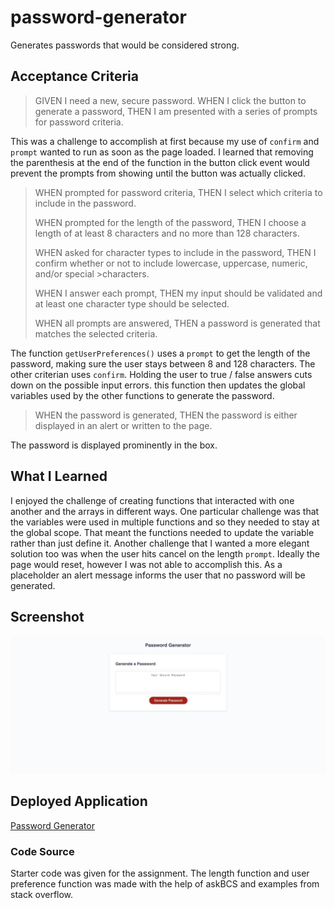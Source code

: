 # password-generator
Generates passwords that would be considered strong. 
## Acceptance Criteria
>GIVEN I need a new, secure password.
>WHEN I click the button to generate a password,
>THEN I am presented with a series of prompts for password criteria.

This was a challenge to accomplish at first because my use of `confirm` and `prompt` wanted to run as soon as the page loaded. I learned that removing the parenthesis at the end of the function in the button click event would prevent the prompts from showing until the button was actually clicked.

>WHEN prompted for password criteria,
>THEN I select which criteria to include in the password.
>
>WHEN prompted for the length of the password,
>THEN I choose a length of at least 8 characters and no more than 128 characters.
>
>WHEN asked for character types to include in the password,
>THEN I confirm whether or not to include lowercase, uppercase, numeric, and/or special >characters.
>
>WHEN I answer each prompt,
>THEN my input should be validated and at least one character type should be selected.
>
>WHEN all prompts are answered,
>THEN a password is generated that matches the selected criteria.

The function `getUserPreferences()` uses a `prompt` to get the length of the password, making sure the user stays between 8 and 128 characters. The other criterian uses `confirm`. Holding the user to true / false answers cuts down on the possible input errors. this function then updates the global variables used by the other functions to generate the password.

>WHEN the password is generated,
>THEN the password is either displayed in an alert or written to the page.

The password is displayed prominently in the box.

## What I Learned

I enjoyed the challenge of creating functions that interacted with one another and the arrays in different ways. One particular challenge was that the variables were used in multiple functions and so they needed to stay at the global scope. That meant the functions needed to update the variable rather than just define it. Another challenge that I wanted a more elegant solution too was when the user hits cancel on the length `prompt`. Ideally the page would reset, however I was not able to accomplish this. As a placeholder an alert message informs the user that no password will be generated.

## Screenshot
![homepage](./assets/images/homepage.jpg)

## Deployed Application

[Password Generator](https://torysnopl.github.io/password-generator/)

### Code Source
Starter code was given for the assignment.
The length function and user preference function was made with the help of askBCS and examples from stack overflow.

